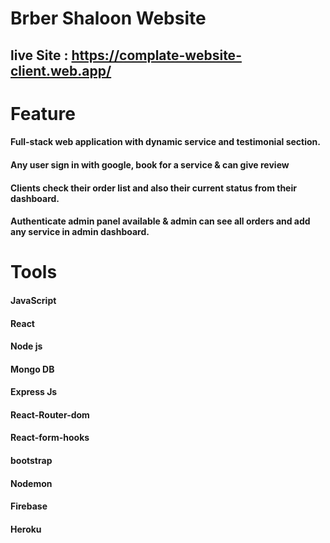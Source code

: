 # Brber Shaloon Website
## live Site : https://complate-website-client.web.app/
# Feature
#### Full-stack web application with dynamic service and testimonial section.
#### Any user sign in with google, book for a service & can give review
#### Clients check their order list and also their current status from their dashboard.
#### Authenticate admin panel available & admin can see all orders and add any service in admin dashboard.

# Tools
#### JavaScript 
#### React
#### Node js
#### Mongo DB
#### Express Js
#### React-Router-dom
#### React-form-hooks
#### bootstrap
#### Nodemon
#### Firebase
#### Heroku
